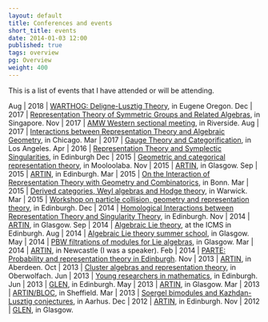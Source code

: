 ```yaml
---
layout: default
title: Conferences and events
short_title: events
date: 2014-01-03 12:00
published: true
tags: overview
pg: Overview
weight: 400
---
```


This is a list of events that I have attended or will be attending.

Aug | 2018 | [WARTHOG: Deligne-Lusztig Theory][warthog], in Eugene Oregon.
Dec | 2017 | [Representation Theory of Symmetric Groups and Related Algebras][Sing17], in Singapore.
Nov | 2017 | [AMW Western sectional meeting][AMS17], in Riverside.
Aug | 2017 | [Interactions between Representation Theory and Algebraic Geometry][Chicago17], in Chicago.
Mar | 2017 | [Gauge Theory and Categorification][UCLA17], in Los Angeles.
Apr | 2016 | [Representation Theory and Symplectic Singularities][Premet16], in Edinburgh
Dec | 2015 | [Geometric and categorical representation theory][Mool15], in Mooloolaba.
Nov | 2015 | [ARTIN][], in Glasgow.
Sep | 2015 | [ARTIN][], in Edinburgh.
Mar | 2015 | [On the Interaction of Representation Theory with Geometry and Combinatorics][Bonn15], in Bonn.
Mar | 2015 | [Derived categories, Weyl algebras and Hodge theory][DerCat15], in Warwick.
Mar | 2015 | [Workshop on particle collision, geometry and representation theory][CQI15], in Edinburgh.
Dec | 2014 | [Homological Interactions between Representation Theory and Singularity Theory][HomRep14], in Edinburgh.
Nov | 2014 | [ARTIN][], in Glasgow.
Sep | 2014 | [Algebraic Lie theory][], at the ICMS in Edinburgh.
Aug | 2014 | [Algebraic Lie theory summer school][], in Glasgow.
May | 2014 | [PBW filtrations of modules for Lie algebras][], in Glasgow.
Mar | 2014 | [ARTIN][], in Newcastle (I was a speaker).
Feb | 2014 | [PARTE: Probability and representation theory in Edinburgh][PARTE].
Nov | 2013 | [ARTIN][], in Aberdeen.
Oct | 2013 | [Cluster algebras and representation theory][Cluster13], in Oberwolfach.
Jun | 2013 | [Young researchers in mathematics][YRM13], in Edinburgh.
Jun | 2013 | [GLEN][], in Edinburgh.
May | 2013 | [ARTIN][ARTINold], in Glasgow.
Mar | 2013 | [ARTIN/BLOC][], in Sheffield.
Mar | 2013 | [Soergel bimodules and Kazhdan-Lusztig conjectures][Aarhus13], in Aarhus.
Dec | 2012 | [ARTIN][ARTINold], in Edinburgh.
Nov | 2012 | [GLEN][], in Glasgow.

[warthog]: https://pages.uoregon.edu/belias/WARTHOG/
[Algebraic Lie theory]: http://www.icms.org.uk/workshop.php?id=299
[Algebraic Lie theory summer school]: http://www.maths.gla.ac.uk/~gbellamy/summer/index.html
[PBW filtrations of modules for Lie algebras]: http://www.maths.gla.ac.uk/~gfourier/workshop14.htm
[ARTIN]: http://hodge.maths.ed.ac.uk/tiki/ARTIN
[PARTE]: http://www.lmpt.univ-tours.fr/~lecouvey/Edinburgh/parte.html
[ARTINold]: http://www.abdn.ac.uk/artin/
[ARTIN/BLOC]: http://www.abdn.ac.uk/artin/
[Cluster13]: http://www.mfo.de/occasion/1342a/www_view
[YRM13]: http://www.maths.gla.ac.uk/YRM2013/
[Aarhus13]: http://qgm.au.dk/events/show/artikel/masterclass-march-2013/
[GLEN]: http://www.maths.ed.ac.uk/~mwemyss/GLEN.html
[HomRep14]: http://www.maths.ed.ac.uk/~mkalck/workshop.html
[CQI15]: http://abrochier.org/cqi2015/
[DerCat15]: http://www.cf.ac.uk/maths/subsites/logvinenko/2014-wrwsym/05-waho.html
[Bonn15]: http://www.him.uni-bonn.de/events/scientific-events/single-scientific-events/followup-representation-theory-2015/description/
[Mool15]: https://sites.google.com/site/masoudkomi/mooloolaba
[Premet16]: http://www.maths.lancs.ac.uk/levyp/RTSS/
[Chicago17]: https://sites.google.com/site/2017uchicagomathconference/
[UCLA17]: http://www.ipam.ucla.edu/programs/workshops/gauge-theory-and-categorification/
[Sing17]: http://ims.nus.edu.sg/events/2017/wrep/
[AMS17]: http://www.ams.org/meetings/sectional/2243_program.html
